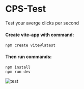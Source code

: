 # CPS-Test
Test your averge clicks per second
#### Create vite-app with command:
```
npm create vite@latest
```
#### Then run commands:
```
npm install
npm run dev
```

![test](https://github.com/IsekaiCode/cps-test/assets/109307799/59f110f1-585f-4466-acfa-443f86d095a6)
